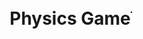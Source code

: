<html>
<head>
  <style>
    body {
      display: flex;
      justify-content: center;
      align-items: center;
      height: 100vh;
      margin: 0;
    }
  
    h1 {
      text-align: center;
      text-decoration: underline;
    }
  </style>
</head>
<body>
  <h1>Physics Game</h1>
</body>
</html>
<html>
  <head>
    <style>
      canvas {
        border: 1px solid black;
      }
    </style>
  </head>
  <body>
    <canvas id="myCanvas" width="400" height="400"></canvas>
    <script>
      window.onload = function() {
        // Get the canvas element and its context
        var canvas = document.getElementById("myCanvas");
        var ctx = canvas.getContext("2d");
        // Set the initial position of the ball
        var x = canvas.width / 2;
        var y = canvas.height / 2;
        // Set the initial velocity and acceleration
        var velocityY = 0;
        var accelerationY = 0.2; // Adjust this value to change gravity strength
        var velocityX = 0;
        var accelerationX = 0.2; // Adjust this value to change horizontal movement speed
        var radius = 20;
        // Add event listeners for keydown and keyup events
        var keys = {};
        document.addEventListener("keydown", function(event) {
          keys[event.key] = true;
        });
        document.addEventListener("keyup", function(event) {
          keys[event.key] = false;
        });
        function drawBall() {
          // Clear the canvas
          ctx.clearRect(0, 0, canvas.width, canvas.height);
          // Update the ball's position and velocity
          velocityY += accelerationY;
          y += velocityY;
          // Check if the ball reaches or crosses the bottom of the canvas
          if (y + radius > canvas.height) {
            y = canvas.height - radius; // Set the position to the bottom of the canvas
            velocityY *= -1; // Reverse the vertical velocity (bounce)
          }
          // Move the ball left or right based on the key pressed
          if (keys['a']) {
            velocityX = -3; // Adjust this value to change the leftward movement speed
          } else if (keys['d']) {
            velocityX = 3; // Adjust this value to change the rightward movement speed
          } else {
            velocityX = 0;
          }
          x += velocityX;
          // Check if the ball collides with the left wall
          if (x - radius < 0) {
            x = radius; // Set the position to the left wall
            velocityX *= -1; // Reverse the horizontal velocity (bounce)
          }
          // Check if the ball collides with the right wall
          if (x + radius > canvas.width) {
            x = canvas.width - radius; // Set the position to the right wall
            velocityX *= -1; // Reverse the horizontal velocity (bounce)
          }
          // Draw the ball
          ctx.beginPath();
          ctx.arc(x, y, radius, 0, Math.PI * 2);
          ctx.fillStyle = "white";
          ctx.fill();
          ctx.closePath();
          // Call the drawBall function repeatedly
          requestAnimationFrame(drawBall);
        }
        // Start the animation
        drawBall();
      };
    </script>
  </body>
</html>